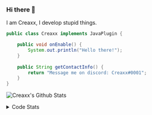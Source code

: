 ### Hi there 👋

I am Creaxx, I develop stupid things. 

```java
public class Creaxx implements JavaPlugin {

    public void onEnable() {
        System.out.println("Hello there!");
    }
    
    public String getContactInfo() {
        return "Message me on discord: Creaxx#0001";
    }
}
```

![Creaxx's Github Stats](https://github-readme-stats.vercel.app/api?username=CreaxxOG&show_icons=true&theme=dark&count_private=true)

<details>
  <summary>Code Stats</summary>

<!--START_SECTION:waka-->
![Code Time](http://img.shields.io/badge/Code%20Time-0%20secs-blue)

![Lines of code](https://img.shields.io/badge/From%20Hello%20World%20I%27ve%20Written-9%20Thousand%20lines%20of%20code-blue)

**🐱 My GitHub Data** 

> 🏆 184 Contributions in the Year 2022
 > 
> 📦 415.6 kB Used in GitHub's Storage 
 > 
> 🚫 Not Opted to Hire
 > 
> 📜 2 Public Repositories 
 > 
> 🔑 5 Private Repositories  
 > 
**I'm a Night 🦉** 

```text
🌞 Morning    20 commits     ██░░░░░░░░░░░░░░░░░░░░░░░   11.24% 
🌆 Daytime    56 commits     ███████░░░░░░░░░░░░░░░░░░   31.46% 
🌃 Evening    96 commits     █████████████░░░░░░░░░░░░   53.93% 
🌙 Night      6 commits      ░░░░░░░░░░░░░░░░░░░░░░░░░   3.37%

```
📅 **I'm Most Productive on Monday** 

```text
Monday       34 commits     ████░░░░░░░░░░░░░░░░░░░░░   19.1% 
Tuesday      23 commits     ███░░░░░░░░░░░░░░░░░░░░░░   12.92% 
Wednesday    25 commits     ███░░░░░░░░░░░░░░░░░░░░░░   14.04% 
Thursday     30 commits     ████░░░░░░░░░░░░░░░░░░░░░   16.85% 
Friday       23 commits     ███░░░░░░░░░░░░░░░░░░░░░░   12.92% 
Saturday     24 commits     ███░░░░░░░░░░░░░░░░░░░░░░   13.48% 
Sunday       19 commits     ██░░░░░░░░░░░░░░░░░░░░░░░   10.67%

```


📊 **This Week I Spent My Time On** 

```text
💬 Programming Languages: 
Java                     7 hrs 17 mins       ██████████████████████░░░   89.72% 
Kotlin                   23 mins             █░░░░░░░░░░░░░░░░░░░░░░░░   4.89% 
XML                      16 mins             ░░░░░░░░░░░░░░░░░░░░░░░░░   3.42% 
YAML                     8 mins              ░░░░░░░░░░░░░░░░░░░░░░░░░   1.78% 
GitIgnore file           0 secs              ░░░░░░░░░░░░░░░░░░░░░░░░░   0.1%

🔥 Editors: 
IntelliJ                 8 hrs 7 mins        █████████████████████████   100.0%

```

**I Mostly Code in Java** 

```text
Java                     5 repos             █████████████████░░░░░░░░   71.43% 
EJS                      1 repo              ███░░░░░░░░░░░░░░░░░░░░░░   14.29% 
Kotlin                   1 repo              ███░░░░░░░░░░░░░░░░░░░░░░   14.29%

```



 Last Updated on 25/07/2022 02:12:43 UTC
<!--END_SECTION:waka-->
</details>

